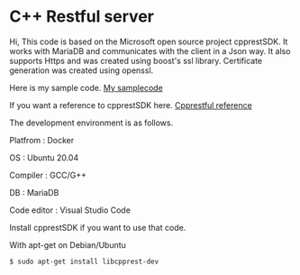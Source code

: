 # C++ Restful server

Hi, This code is based on the Microsoft open source project cpprestSDK.
It works with MariaDB and communicates with the client in a Json way.
It also supports Https and was created using boost's ssl library. Certificate generation was created using openssl.


Here is my sample code. [My samplecode](https://hwan-shell.tistory.com/category/%ED%94%84%EB%A1%9C%EA%B7%B8%EB%9E%98%EB%B0%8D/C%2B%2B%20rest%28Casablanca%29)

If you want a reference to cpprestSDK here. [Cpprestful reference](https://microsoft.github.io/cpprestsdk/namespaces.html)

The development environment is as follows.

Platfrom : Docker

OS : Ubuntu 20.04

Compiler : GCC/G++

DB : MariaDB

Code editor : Visual Studio Code


Install cpprestSDK if you want to use that code.

With apt-get on Debian/Ubuntu

```$ sudo apt-get install libcpprest-dev```
